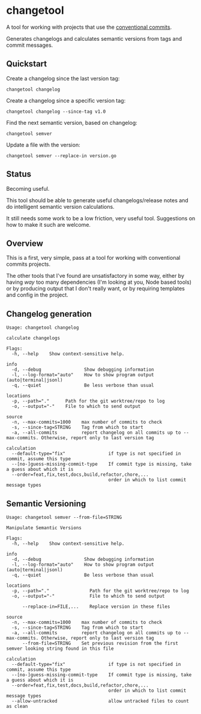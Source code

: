 # changetool

A tool for working with projects that use the [conventional commits](https://www.conventionalcommits.org/).

Generates changelogs and calculates semantic versions from tags and commit messages.

## Quickstart

Create a changelog since the last version tag: 
```shell
changetool changelog
```

Create a changelog since a specific version tag: 
```shell
changetool changelog --since-tag v1.0
```

Find the next semantic version, based on changelog: 
```shell
changetool semver
```

Update a file with the version: 
```shell
changetool semver --replace-in version.go
```

## Status

Becoming useful.

This tool should be able to generate useful changelogs/release notes and do intelligent semantic version calculations.

It still needs some work to be a low friction, very useful tool.  Suggestions on how to make it such are welcome.

## Overview

This is a first, very simple, pass at a tool for working with conventional commits projects.

The other tools that I've found are unsatisfactory in some way, either by having *way* too many
dependencies (I'm looking at you, Node based tools) or by producing output that I don't really want,
or by requiring templates and config in the project.

## Changelog generation

```text
Usage: changetool changelog

calculate changelogs

Flags:
  -h, --help    Show context-sensitive help.

info
  -d, --debug                Show debugging information
  -l, --log-format="auto"    How to show program output (auto|terminal|jsonl)
  -q, --quiet                Be less verbose than usual

locations
  -p, --path="."      Path for the git worktree/repo to log
  -o, --output="-"    File to which to send output

source
  -n, --max-commits=1000    max number of commits to check
  -s, --since-tag=STRING    Tag from which to start
  -a, --all-commits         report changelog on all commits up to --max-commits. Otherwise, report only to last version tag

calculation
  --default-type="fix"                if type is not specified in commit, assume this type
  --[no-]guess-missing-commit-type    If commit type is missing, take a guess about which it is
  --order=feat,fix,test,docs,build,refactor,chore,...
                                      order in which to list commit message types
```

## Semantic Versioning

```text
Usage: changetool semver --from-file=STRING

Manipulate Semantic Versions

Flags:
  -h, --help    Show context-sensitive help.

info
  -d, --debug                Show debugging information
  -l, --log-format="auto"    How to show program output (auto|terminal|jsonl)
  -q, --quiet                Be less verbose than usual

locations
  -p, --path="."               Path for the git worktree/repo to log
  -o, --output="-"             File to which to send output

      --replace-in=FILE,...    Replace version in these files

source
  -n, --max-commits=1000    max number of commits to check
  -s, --since-tag=STRING    Tag from which to start
  -a, --all-commits         report changelog on all commits up to --max-commits. Otherwise, report only to last version tag
      --from-file=STRING    Set previous revision from the first semver looking string found in this file

calculation
  --default-type="fix"                if type is not specified in commit, assume this type
  --[no-]guess-missing-commit-type    If commit type is missing, take a guess about which it is
  --order=feat,fix,test,docs,build,refactor,chore,...
                                      order in which to list commit message types
  --allow-untracked                   allow untracked files to count as clean
```
